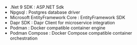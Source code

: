 - .Net 9 SDK : ASP.NET Sdk
- Npgsql : Postgres database driver
- Microsoft EntityFramework Core : EntityFramework SDK
- Dapr SDK : Dapr Client for microservice integration
- Podman : Docker compatible container engine
- Podman Compose : Docker Compose compatible container orchestration

